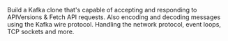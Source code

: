 
Build a Kafka clone that's capable of accepting and responding to APIVersions & Fetch API requests.
Also encoding and decoding messages using the Kafka wire protocol. 
Handling the network protocol, event loops, TCP sockets and more.
